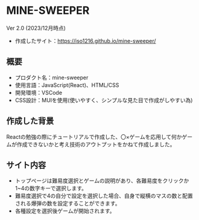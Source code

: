 # MINE-SWEEPER

Ver 2.0 (2023/12月時点)

- 作成したサイト：https://iso1216.github.io/mine-sweeper/

## 概要

- プロダクト名：mine-sweeper
- 使用言語：JavaScript(React)、HTML/CSS
- 開発環境：VSCode
- CSS設計：MUIを使用(使いやすく、シンプルな見た目で作成がしやすい為)

## 作成した背景
Reactの勉強の際にチュートリアルで作成した、〇×ゲームを応用して何かゲームが作成できないかと考え技術のアウトプットをかねて作成しました。

## サイト内容
- トップページは難易度選択とゲームの説明があり、各難易度をクリックか1~4の数字キーで選択します。
- 難易度選択で4の自分で設定を選択した場合、自身で縦横のマスの数と配置される爆弾の数を設定することができます。
- 各種設定を選択後ゲームが開始されます。
